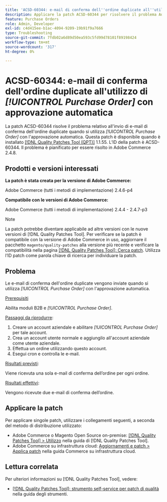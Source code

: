 ```yaml
---
title: 'ACSD-60344: e-mail di conferma dell''ordine duplicate all''utilizzo di [!UICONTROL Purchase Order] con approvazione automatica'
description: Applicare la patch ACSD-60344 per risolvere il problema Adobe Commerce relativo all'invio di e-mail di conferma dell'ordine duplicate quando si utilizza [!UICONTROL Purchase Order] con approvazione automatica.
feature: Purchase Orders
role: Admin, Developer
exl-id: c4d415ee-b1ac-4094-9209-19b91f9a7666
type: Troubleshooting
source-git-commit: 7fdb02a6d89d50ea593c5fd99d78101f89198424
workflow-type: tm+mt
source-wordcount: '317'
ht-degree: 0%

---
```


# ACSD-60344: e-mail di conferma dell&#39;ordine duplicate all&#39;utilizzo di *[!UICONTROL Purchase Order]* con approvazione automatica

La patch ACSD-60344 risolve il problema relativo all&#39;invio di e-mail di conferma dell&#39;ordine duplicate quando si utilizza *[!UICONTROL Purchase Order]* con l&#39;approvazione automatica. Questa patch è disponibile quando è installato [[!DNL Quality Patches Tool (QPT)]](/help/tools/quality-patches-tool/quality-patches-tool-to-self-serve-quality-patches.md) 1.1.55. L’ID della patch è ACSD-60344. Il problema è pianificato per essere risolto in Adobe Commerce 2.4.8.

## Prodotti e versioni interessati

**La patch è stata creata per la versione di Adobe Commerce:**

Adobe Commerce (tutti i metodi di implementazione) 2.4.6-p4

**Compatibile con le versioni di Adobe Commerce:**

Adobe Commerce (tutti i metodi di implementazione) 2.4.4 - 2.4.7-p3


>[!NOTE]
>
>La patch potrebbe diventare applicabile ad altre versioni con le nuove versioni di [!DNL Quality Patches Tool]. Per verificare se la patch è compatibile con la versione di Adobe Commerce in uso, aggiornare il pacchetto `magento/quality-patches` alla versione più recente e verificare la compatibilità nella pagina [[!DNL Quality Patches Tool]: Cerca patch](https://experienceleague.adobe.com/tools/commerce-quality-patches/index.html?lang=it). Utilizza l’ID patch come parola chiave di ricerca per individuare la patch.

## Problema

Le e-mail di conferma dell&#39;ordine duplicate vengono inviate quando si utilizza *[!UICONTROL Purchase Order]* con l&#39;approvazione automatica.

<u>Prerequisiti</u>

Abilita moduli B2B e *[!UICONTROL Purchase Order]*.

<u>Passaggi da riprodurre</u>:

1. Creare un account aziendale e abilitare *[!UICONTROL Purchase Order]* per tale account.
1. Crea un account utente normale e aggiungilo all&#39;account aziendale come utente aziendale.
1. Effettua un ordine utilizzando questo account.
1. Esegui cron e controlla le e-mail.

<u>Risultati previsti</u>:

Viene ricevuta una sola e-mail di conferma dell’ordine per ogni ordine.

<u>Risultati effettivi</u>:

Vengono ricevute due e-mail di conferma dell’ordine.

## Applicare la patch

Per applicare singole patch, utilizzare i collegamenti seguenti, a seconda del metodo di distribuzione utilizzato:

* Adobe Commerce o Magento Open Source on-premise: [[!DNL Quality Patches Tool] > Utilizzo](/help/tools/quality-patches-tool/usage.md) nella guida di [!DNL Quality Patches Tool].
* Adobe Commerce su infrastruttura cloud: [Aggiornamenti e patch > Applica patch](https://experienceleague.adobe.com/docs/commerce-cloud-service/user-guide/develop/upgrade/apply-patches.html?lang=it) nella guida Commerce su infrastruttura cloud.


## Lettura correlata

Per ulteriori informazioni su [!DNL Quality Patches Tool], vedere:

* [[!DNL Quality Patches Tool]: strumento self-service per patch di qualità](/help/tools/quality-patches-tool/quality-patches-tool-to-self-serve-quality-patches.md) nella guida degli strumenti.
